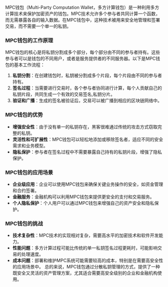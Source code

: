 MPC钱包（Multi-Party Computation Wallet，多方计算钱包）是一种利用多方计算技术来保护加密资产的钱包。MPC技术允许多个参与者共同计算一个函数，而无需暴露各自的输入数据。在MPC钱包中，这种技术被用来安全地管理和签署交易，而不需要一个单一的私钥。
### MPC钱包的工作原理
MPC钱包的核心是将私钥分割成多个部分，每个部分由不同的参与者持有。这些参与者可以是钱包的不同用户，或者是服务提供者的不同服务器。以下是MPC钱包的基本工作流程：
1. **私钥分割**：在创建钱包时，私钥被分割成多个片段，每个片段由不同的参与者持有。
2. **签名过程**：当需要进行交易时，各个参与者协同进行计算，每个人贡献自己的私钥片段，共同生成一个有效的交易签名,私钥分片。
3. **验证和广播**：生成的签名被验证后，交易可以被广播到相应的区块链网络中。
### MPC钱包的优势
- **增强安全性**：由于没有单一的私钥存在，黑客很难通过传统的攻击方式窃取完整的私钥。
- **灵活性和可扩展性**：MPC钱包可以轻松地添加或移除签名者，适应不同的安全需求和业务模型。
- **隐私保护**：参与者在签名过程中不需要暴露自己持有的私钥片段，增强了隐私保护。
### MPC钱包的应用场景
- **企业级应用**：企业可以使用MPC钱包来确保关键业务操作的安全，如资金管理和合约签署。
- **金融服务**：金融机构可以利用MPC钱包来提供更安全的支付和交易服务。
- **个人隐私保护**：个人用户可以通过MPC钱包来增强自己的资产安全和隐私保护。
### MPC钱包的挑战
- **技术复杂性**：MPC技术的实现相对复杂，需要高水平的加密技术和软件开发能力。
- **性能问题**：多方计算过程可能比传统的单一私钥签名过程更耗时，可能影响交易的处理速度。
- **成本问题**：部署和维护MPC系统可能需要较高的成本，特别是在需要高安全性的应用场景中。
总的来说，MPC钱包通过分散私钥管理的方式，提供了一种既安全又灵活的资产管理方案，尤其适合需要高安全级别的企业和金融机构使用。
